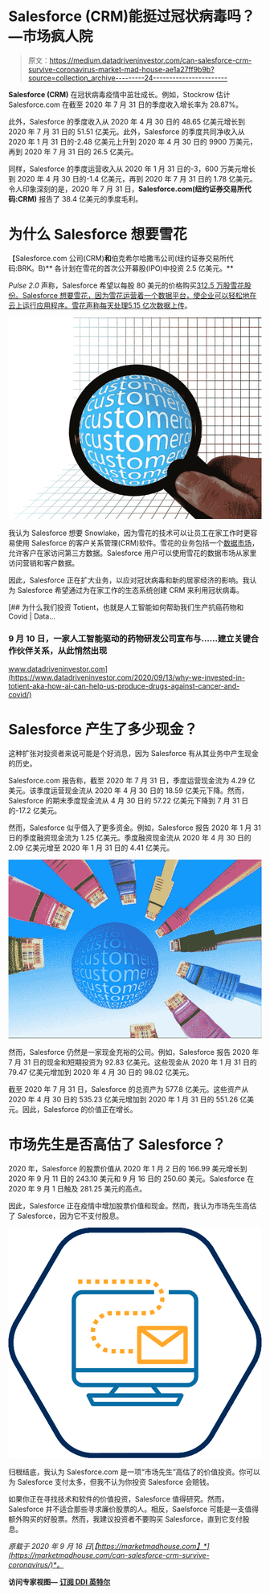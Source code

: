 # Salesforce (CRM)能挺过冠状病毒吗？—市场疯人院

> 原文：<https://medium.datadriveninvestor.com/can-salesforce-crm-survive-coronavirus-market-mad-house-ae1a27ff9b9b?source=collection_archive---------24----------------------->

**Salesforce (CRM)** 在冠状病毒疫情中茁壮成长。例如，Stockrow 估计 Salesforce.com 在截至 2020 年 7 月 31 日的季度收入增长率为 28.87%。

此外，Salesforce 的季度收入从 2020 年 4 月 30 日的 48.65 亿美元增长到 2020 年 7 月 31 日的 51.51 亿美元。此外，Salesforce 的季度共同净收入从 2020 年 1 月 31 日的-2.48 亿美元上升到 2020 年 4 月 30 日的 9900 万美元，再到 2020 年 7 月 31 日的 26.5 亿美元。

同样，Salesforce 的季度运营收入从 2020 年 1 月 31 日的-3，600 万美元增长到 2020 年 4 月 30 日的-1.4 亿美元，再到 2020 年 7 月 31 日的 1.78 亿美元。令人印象深刻的是，2020 年 7 月 31 日，**Salesforce.com(纽约证券交易所代码:CRM)** 报告了 38.4 亿美元的季度毛利。

# 为什么 Salesforce 想要雪花

【Salesforce.com 公司(CRM)**和**伯克希尔哈撒韦公司(纽约证券交易所代码:BRK。B)** 各计划在雪花的首次公开募股(IPO)中投资 2.5 亿美元。**

*Pulse 2.0* 声称，Salesforce 希望以每股 80 美元的价格购买[312.5 万股雪花股份。Salesforce 想要雪花，因为雪花运营着一个数据平台，使企业可以轻松地在云上运行应用程序。雪花声称每天处理](https://pulse2.com/snowflake-salesforce-berkshire-hathaway-ipo-investment/)[5.15 亿次数据上传](https://www.snowflake.com/company/)。

![](img/10fc97a6664cfad7742beb25ca78365c.png)

我认为 Salesforce 想要 Snowlake，因为雪花的技术可以让员工在家工作时更容易使用 Salesforce 的客户关系管理(CRM)软件。雪花的业务包括一个[数据市场](https://www.snowflake.com/data-marketplace/)，允许客户在家访问第三方数据。Salesforce 用户可以使用雪花的数据市场从家里访问营销和客户数据。

因此，Salesforce 正在扩大业务，以应对冠状病毒和新的居家经济的影响。我认为 Salesforce 希望通过为在家工作的生态系统创建 CRM 来利用冠状病毒。

[](https://www.datadriveninvestor.com/2020/09/13/why-we-invested-in-totient-aka-how-ai-can-help-us-produce-drugs-against-cancer-and-covid/) [## 为什么我们投资 Totient，也就是人工智能如何帮助我们生产抗癌药物和 Covid | Data…

### 9 月 10 日，一家人工智能驱动的药物研发公司宣布与……建立关键合作伙伴关系，从此悄然出现

www.datadriveninvestor.com](https://www.datadriveninvestor.com/2020/09/13/why-we-invested-in-totient-aka-how-ai-can-help-us-produce-drugs-against-cancer-and-covid/) 

# Salesforce 产生了多少现金？

这种扩张对投资者来说可能是个好消息，因为 Salesforce 有从其业务中产生现金的历史。

Salesforce.com 报告称，截至 2020 年 7 月 31 日，季度运营现金流为 4.29 亿美元。该季度运营现金流从 2020 年 4 月 30 日的 18.59 亿美元下降。然而，Salesforce 的期末季度现金流从 4 月 30 日的 57.22 亿美元下降到 7 月 31 日的-17.2 亿美元。

然而，Salesforce 似乎借入了更多资金。例如，Salesforce 报告 2020 年 1 月 31 日的季度融资现金流为 1.25 亿美元。季度融资现金流从 2020 年 4 月 30 日的 2.09 亿美元增至 2020 年 1 月 31 日的 4.41 亿美元。

![](img/0b31bdec38293576b4220b2234491a28.png)

然而，Salesforce 仍然是一家现金充裕的公司。例如，Salesforce 报告 2020 年 7 月 31 日的现金和短期投资为 92.83 亿美元。这些现金从 2020 年 1 月 31 日的 79.47 亿美元增加到 2020 年 4 月 30 日的 98.02 亿美元。

截至 2020 年 7 月 31 日，Salesforce 的总资产为 577.8 亿美元。这些资产从 2020 年 4 月 30 日的 535.23 亿美元增加到 2020 年 1 月 31 日的 551.26 亿美元。因此，Salesforce 的价值正在增长。

# 市场先生是否高估了 Salesforce？

2020 年，Salesforce 的股票价值从 2020 年 1 月 2 日的 166.99 美元增长到 2020 年 9 月 11 日的 243.10 美元和 9 月 16 日的 250.60 美元。Salesforce 在 2020 年 9 月 1 日触及 281.25 美元的高点。

因此，Salesforce 正在疫情中增加股票价值和现金。然而，我认为市场先生高估了 Salesforce，因为它不支付股息。

![](img/a9a4e383ba158cd1009f0b74fba2be1a.png)

归根结底，我认为 Salesforce.com 是一项“市场先生”高估了的价值投资。你可以为 Salesforce 支付太多，但我不认为你投资 Salesforce 会赔钱。

如果你正在寻找技术和软件的价值投资，Salesforce 值得研究。然而，Salesforce 并不适合那些寻求廉价股票的人。相反，Saelsforce 可能是一支值得额外购买的好股票。然而，我建议投资者不要购买 Salesforce，直到它支付股息。

*原载于 2020 年 9 月 16 日*[*【https://marketmadhouse.com】*](https://marketmadhouse.com/can-salesforce-crm-survive-coronavirus/)*。*

**访问专家视图—** [**订阅 DDI 英特尔**](https://datadriveninvestor.com/ddi-intel)